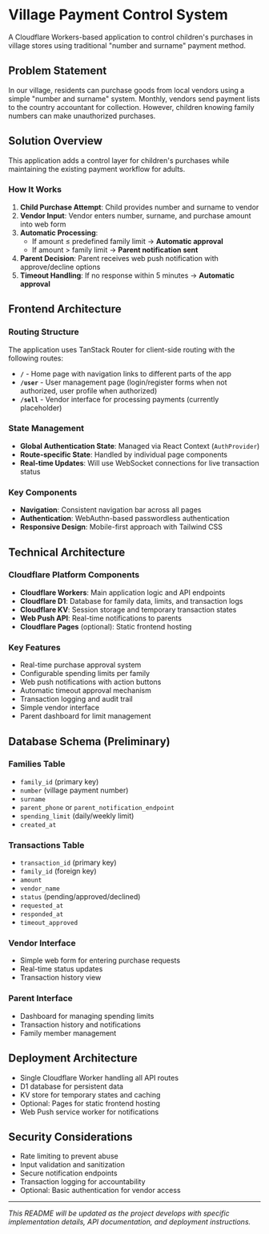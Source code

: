 # Village Payment Control System

A Cloudflare Workers-based application to control children's purchases in village stores using traditional "number and surname" payment method.

## Problem Statement

In our village, residents can purchase goods from local vendors using a simple "number and surname" system. Monthly, vendors send payment lists to the country accountant for collection. However, children knowing family numbers can make unauthorized purchases.

## Solution Overview

This application adds a control layer for children's purchases while maintaining the existing payment workflow for adults.

### How It Works

1. **Child Purchase Attempt**: Child provides number and surname to vendor
2. **Vendor Input**: Vendor enters number, surname, and purchase amount into web form
3. **Automatic Processing**: 
   - If amount ≤ predefined family limit → **Automatic approval**
   - If amount > family limit → **Parent notification sent**
4. **Parent Decision**: Parent receives web push notification with approve/decline options
5. **Timeout Handling**: If no response within 5 minutes → **Automatic approval**

## Frontend Architecture

### Routing Structure
The application uses TanStack Router for client-side routing with the following routes:

- **`/`** - Home page with navigation links to different parts of the app
- **`/user`** - User management page (login/register forms when not authorized, user profile when authorized)
- **`/sell`** - Vendor interface for processing payments (currently placeholder)

### State Management
- **Global Authentication State**: Managed via React Context (`AuthProvider`)
- **Route-specific State**: Handled by individual page components
- **Real-time Updates**: Will use WebSocket connections for live transaction status

### Key Components
- **Navigation**: Consistent navigation bar across all pages
- **Authentication**: WebAuthn-based passwordless authentication
- **Responsive Design**: Mobile-first approach with Tailwind CSS

## Technical Architecture

### Cloudflare Platform Components
- **Cloudflare Workers**: Main application logic and API endpoints
- **Cloudflare D1**: Database for family data, limits, and transaction logs
- **Cloudflare KV**: Session storage and temporary transaction states
- **Web Push API**: Real-time notifications to parents
- **Cloudflare Pages** (optional): Static frontend hosting

### Key Features
- Real-time purchase approval system
- Configurable spending limits per family
- Web push notifications with action buttons
- Automatic timeout approval mechanism
- Transaction logging and audit trail
- Simple vendor interface
- Parent dashboard for limit management

## Database Schema (Preliminary)

### Families Table
- `family_id` (primary key)
- `number` (village payment number)
- `surname`
- `parent_phone` or `parent_notification_endpoint`
- `spending_limit` (daily/weekly limit)
- `created_at`

### Transactions Table
- `transaction_id` (primary key)
- `family_id` (foreign key)
- `amount`
- `vendor_name`
- `status` (pending/approved/declined)
- `requested_at`
- `responded_at`
- `timeout_approved`

### Vendor Interface
- Simple web form for entering purchase requests
- Real-time status updates
- Transaction history view

### Parent Interface
- Dashboard for managing spending limits
- Transaction history and notifications
- Family member management

## Deployment Architecture
- Single Cloudflare Worker handling all API routes
- D1 database for persistent data
- KV store for temporary states and caching
- Optional: Pages for static frontend hosting
- Web Push service worker for notifications

## Security Considerations
- Rate limiting to prevent abuse
- Input validation and sanitization
- Secure notification endpoints
- Transaction logging for accountability
- Optional: Basic authentication for vendor access

---

*This README will be updated as the project develops with specific implementation details, API documentation, and deployment instructions.*